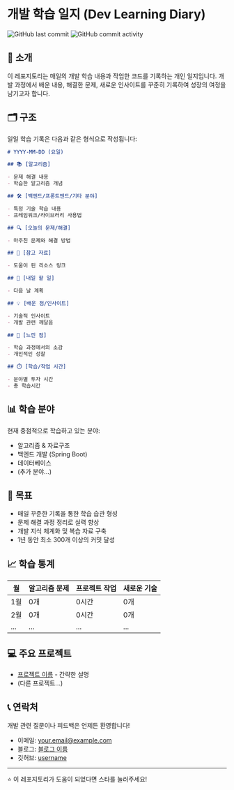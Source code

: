 # 개발 학습 일지 (Dev Learning Diary)

![GitHub last commit](https://img.shields.io/github/last-commit/username/repo-name)
![GitHub commit activity](https://img.shields.io/github/commit-activity/m/username/repo-name)

## 📝 소개

이 레포지토리는 매일의 개발 학습 내용과 작업한 코드를 기록하는 개인 일지입니다. 개발 과정에서 배운 내용, 해결한 문제, 새로운 인사이트를 꾸준히 기록하여 성장의 여정을 남기고자 합니다.

## 🗂️ 구조

일일 학습 기록은 다음과 같은 형식으로 작성됩니다:

```markdown
# YYYY-MM-DD (요일)

## 📚 [알고리즘]

- 문제 해결 내용
- 학습한 알고리즘 개념

## 🛠️ [백엔드/프론트엔드/기타 분야]

- 특정 기술 학습 내용
- 프레임워크/라이브러리 사용법

## 🔍 [오늘의 문제/해결]

- 마주친 문제와 해결 방법

## 📌 [참고 자료]

- 도움이 된 리소스 링크

## 📝 [내일 할 일]

- 다음 날 계획

## 💡 [배운 점/인사이트]

- 기술적 인사이트
- 개발 관련 깨달음

## 🤔 [느낀 점]

- 학습 과정에서의 소감
- 개인적인 성찰

## ⏱️ [학습/작업 시간]

- 분야별 투자 시간
- 총 학습시간
```

## 📊 학습 분야

현재 중점적으로 학습하고 있는 분야:

- 알고리즘 & 자료구조
- 백엔드 개발 (Spring Boot)
- 데이터베이스
- (추가 분야...)

## 🎯 목표

- 매일 꾸준한 기록을 통한 학습 습관 형성
- 문제 해결 과정 정리로 실력 향상
- 개발 지식 체계화 및 복습 자료 구축
- 1년 동안 최소 300개 이상의 커밋 달성

## 📈 학습 통계

| 월  | 알고리즘 문제 | 프로젝트 작업 | 새로운 기술 |
| --- | ------------- | ------------- | ----------- |
| 1월 | 0개           | 0시간         | 0개         |
| 2월 | 0개           | 0시간         | 0개         |
| ... | ...           | ...           | ...         |

## 💻 주요 프로젝트

- [프로젝트 이름](링크) - 간략한 설명
- (다른 프로젝트...)

## 📞 연락처

개발 관련 질문이나 피드백은 언제든 환영합니다!

- 이메일: your.email@example.com
- 블로그: [블로그 이름](링크)
- 깃허브: [username](https://github.com/username)

---

⭐ 이 레포지토리가 도움이 되었다면 스타를 눌러주세요!

